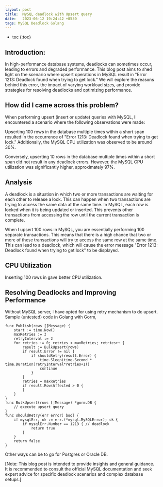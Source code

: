 ```yaml
---
layout: post
title:  MySQL deadlock with Upsert query
date:   2023-06-12 19:24:42 +0530
tags: MySQL Deadlock Golang
---
```


* toc
{:toc}


## Introduction:
In high-performance database systems, deadlocks can sometimes occur, leading to errors and degraded performance. This blog post aims to shed light on the scenario where upsert operations in MySQL result in "Error 1213: Deadlock found when trying to get lock." We will explore the reasons behind this error, the impact of varying workload sizes, and provide strategies for resolving deadlocks and optimizing performance.

## How did I came across this problem?
When performing upsert (insert or update) queries with MySQL, I encountered a scenario where the following observations were made:

Upserting 100 rows in the database multiple times within a short span resulted in the occurrence of "Error 1213: Deadlock found when trying to get lock." Additionally, the MySQL CPU utilization was observed to be around 30%.

Conversely, upserting 10 rows in the database multiple times within a short span did not result in any deadlock errors. However, the MySQL CPU utilization was significantly higher, approximately 97%.

## Analysis

A deadlock is a situation in which two or more transactions are waiting for each other to release a lock. This can happen when two transactions are trying to access the same data at the same time. In MySQL, each row is locked when it is being updated or inserted. This prevents other transactions from accessing the row until the current transaction is complete.

When I upsert 100 rows in MySQL, you are essentially performing 100 separate transactions. This means that there is a high chance that two or more of these transactions will try to access the same row at the same time. This can lead to a deadlock, which will cause the error message "Error 1213: Deadlock found when trying to get lock" to be displayed.

## CPU Utilization

Inserting 100 rows in gave better CPU utilization. 

## Resolving Deadlocks and Improving Performance

Without MySQL server, I have opted for using retry mechanism to do upsert. Sample (untested) code in Golang with Gorm,
```Golang
func Publish(rows []Message) {
	start := time.Now()
	maxRetries := 3
	retryInterval := 2
	for retries := 0; retries < maxRetries; retries++ {
		result := BulkUpsert(rows)
		if result.Error != nil {
			if shouldRetry(result.Error) {
				time.Sleep(time.Second * time.Duration(retryInterval*retries+1))
				continue
			}
		}
		retries = maxRetries
		if result.RowsAffected > 0 {
		}
	}
}
func BulkUpsert(rows []Message) *gorm.DB {
	// execute upsert query
}
func shouldRetry(err error) bool {
	if mysqlErr, ok := err.(*mysql.MySQLError); ok {
		if mysqlErr.Number == 1213 { // deadlock
			return true
		}
	}
	return false
}
```
Other ways can be to go for Postgres or Oracle DB. 

[Note: This blog post is intended to provide insights and general guidance. It is recommended to consult the official MySQL documentation and seek expert advice for specific deadlock scenarios and complex database setups.]